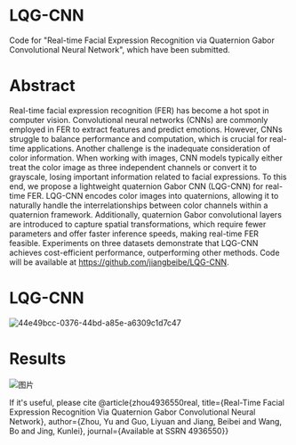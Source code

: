 # LQG-CNN
Code for "Real-time Facial Expression Recognition via Quaternion Gabor Convolutional Neural Network", which have been submitted.
# Abstract
Real-time facial expression recognition (FER) has become a hot spot in computer vision. Convolutional neural networks (CNNs) are commonly employed in FER to extract features and predict emotions. However, CNNs struggle to balance performance and computation, which is crucial for real-time applications. Another challenge is the inadequate consideration of color information. When working with images, CNN models typically either treat the color image as three independent channels or convert it to grayscale, losing important information related to facial expressions. To this end, we propose a lightweight quaternion Gabor CNN (LQG-CNN) for real-time FER.  LQG-CNN encodes color images into quaternions, allowing it to naturally handle the interrelationships between color channels within a quaternion framework. Additionally, quaternion Gabor convolutional layers are introduced to capture spatial transformations, which require fewer parameters and offer faster inference speeds, making real-time FER feasible. Experiments on three datasets demonstrate that LQG-CNN achieves cost-efficient performance, outperforming other methods. Code will be available at https://github.com/jiangbeibe/LQG-CNN.
# LQG-CNN
![44e49bcc-0376-44bd-a85e-a6309c1d7c47](https://github.com/user-attachments/assets/d567deb2-6fc3-4cba-b162-b1568addf85e)
# Results
![图片](https://github.com/user-attachments/assets/428b875b-4175-4dbf-8286-cef3d719caad)

If it's useful, please cite @article{zhou4936550real, title={Real-Time Facial Expression Recognition Via Quaternion Gabor Convolutional Neural Network}, author={Zhou, Yu and Guo, Liyuan and Jiang, Beibei and Wang, Bo and Jing, Kunlei}, journal={Available at SSRN 4936550}}

